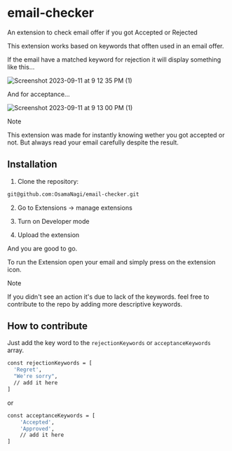# email-checker
An extension to check email offer if you got Accepted or Rejected

This extension works based on keywords that offten used in an email offer.

If the email have a matched keyword for rejection it will display something like this...

![Screenshot 2023-09-11 at 9 12 35 PM (1)](https://github.com/OsamaNagi/email-checker/assets/63210048/55a5ad22-0599-419a-9b7e-82edd03a7b76)

And for acceptance...

![Screenshot 2023-09-11 at 9 13 00 PM (1)](https://github.com/OsamaNagi/email-checker/assets/63210048/a352a465-b16b-4bff-b796-7858f415bbc1)

> [!NOTE]
> This extension was made for instantly knowing wether you got accepted or not.
> But always read your email carefully despite the result.

## Installation

1. Clone the repository:

```sh
git@github.com:OsamaNagi/email-checker.git
```

2. Go to Extensions -> manage extensions

3. Turn on Developer mode

4. Upload the extension

And you are good to go.

To run the Extension open your email and simply press on the extension icon.

> [!NOTE]
> If you didn't see an action it's due to lack of the keywords.
> feel free to contribute to the repo by adding more descriptive keywords.

## How to contribute

Just add the key word to the `rejectionKeywords` or `acceptanceKeywords` array.

```sh
const rejectionKeywords = [
  'Regret',
  "We're sorry",
  // add it here
]
```
or 

```sh
const acceptanceKeywords = [
    'Accepted',
    'Approved',
    // add it here
]
```


